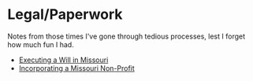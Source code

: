 # Legal/Paperwork

Notes from those times I've gone through tedious processes, lest I forget how much fun I had.

- [Executing a Will in Missouri](https://github.com/brockzilla/legal-paperwork/blob/master/executing-a-will-in-missouri.md)
- [Incorporating a Missouri Non-Profit](https://github.com/brockzilla/legal-paperwork/blob/master/incorporating-a-nonprofit-in-missouri.md)
